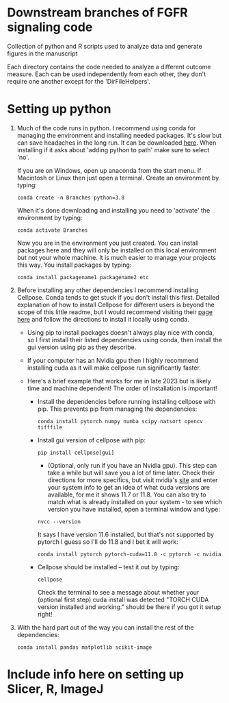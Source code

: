 # Downstream branches of FGFR signaling code
Collection of python and R scripts used to analyze data and generate figures in the manuscript

Each directory contains the code needed to analyze a different outcome measure. Each can be used independently from each other, they don't require one another except for the 'DirFileHelpers'.

# Setting up python
1. Much of the code runs in python. I recommend using conda for managing the environment and installing needed packages. It's slow but can save headaches in the long run. It can be downloaded [here](https://www.anaconda.com/download). When installing if it asks about 'adding python to path' make sure to select 'no'.

   If you are on Windows, open up anaconda from the start menu. If Macintosh or Linux then just open a terminal. Create an environment by typing:
   ```
   conda create -n Branches python=3.8
   ```
   When it's done downloading and installing you need to 'activate' the environment by typing:
   ```
   conda activate Branches
   ```
   Now you are in the environment you just created. You can install packages here and they will only be installed on this local environment but not your whole machine. It is much easier to manage your projects this way. You install packages by typing:
   ```
   conda install packagename1 packagename2 etc
   ```

2. Before installing any other dependencies I recommend installing Cellpose. Conda tends to get stuck if you don't install this first. Detailed explanation of how to install Cellpose for different users is beyond the scope of this little readme, but I would recommend visiting their [page here](https://github.com/MouseLand/cellpose) and follow the directions to install it locally using conda.
   - Using pip to install packages doesn't always play nice with conda, so I first install their listed dependencies using conda, then install the gui version using pip as they describe.
   - If your computer has an Nvidia gpu then I highly recommend installing cuda as it will make cellpose run significantly faster.
   - Here's a brief example that works for me in late 2023 but is likely time and machine dependent! The order of installation is important!
     
     - Install the dependencies before running installing cellpose with pip. This prevents pip from managing the dependencies:
       ```
       conda install pytorch numpy numba scipy natsort opencv tifffile
       ```
     - Install gui version of cellpose with pip:
       ```
       pip install cellpose[gui]
       ```
       - (Optional, only run if you have an Nvidia gpu). This step can take a while but will save you a lot of time later. Check their directions for more specifics, but visit nvidia's [site](https://pytorch.org/get-started/locally/) and enter your system info to get an idea of what cuda versions are available, for me it shows 11.7 or 11.8. You can also try to match what is already installed on your system - to see which version you have installed, open a terminal window and type:
       ```
       nvcc --version
       ```
       It says I have version 11.6 installed, but that's not supported by pytorch I guess so I'll do 11.8 and I bet it will work:
       ```
       conda install pytorch pytorch-cuda=11.8 -c pytorch -c nvidia
       ```
     - Cellpose should be installed – test it out by typing:
       ```
       cellpose
       ```
       Check the terminal to see a message about whether your (optional first step) cuda install was detected "TORCH CUDA version installed and working." should be there if you got it setup right!

3. With the hard part out of the way you can install the rest of the dependencies:
   ```
   conda install pandas matplotlib scikit-image
   ```


# Include info here on setting up Slicer, R, ImageJ
